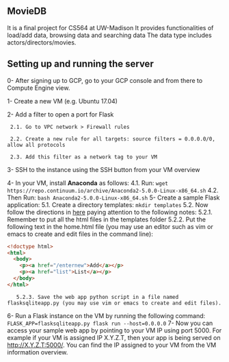 ## MovieDB
It is a final project for CS564 at UW-Madison
It provides functionalities of load/add data, browsing data and searching data
The data type includes actors/directors/movies.

## Setting up and running the server
   0- After signing up to GCP, go to your GCP console and from there to Compute Engine view.

   1- Create a new VM (e.g. Ubuntu 17.04)

   2- Add a filter to open a port for Flask

     2.1. Go to VPC network > Firewall rules

     2.2. Create a new rule for all targets: source filters = 0.0.0.0/0, allow all protocols

     2.3. Add this filter as a network tag to your VM

  3- SSH to the instance using the SSH button from your VM overview

  4- In your VM, install **Anaconda** as follows:
     4.1. Run: `wget https://repo.continuum.io/archive/Anaconda2-5.0.0-Linux-x86_64.sh`
     4.2. Then Run: `bash Anaconda2-5.0.0-Linux-x86_64.sh`
  5- Create a sample Flask application:
     5.1. Create a directory templates: `mkdir templates`
     5.2. Now follow the directions in [here](https://www.tutorialspoint.com/flask/flask_sqlite.htm) paying attention to the following notes:
       5.2.1. Remember to put all the html files in the templates folder
       5.2.2. Put the following text in the home.html file (you may use an editor such as vim or emacs to create and edit files in the command line):
```html
<!doctype html>
<html>
  <body>
    <p><a href="/enternew">Add</a></p>
    <p><a href="list">List</a></p>
  </body>
</html>
```
       5.2.3. Save the web app python script in a file named flasksqliteapp.py (you may use vim or emacs to create and edit files).

  6- Run a Flask instance on the VM by running the following command:
       `FLASK_APP=flasksqliteapp.py flask run --host=0.0.0.0`
  7- Now you can access your sample web app by pointing to your VM IP using port 5000. For example if your VM is assigned IP X.Y.Z.T, then your app is being served on http://X.Y.Z.T:5000/. You can find the IP assigned to your VM from the VM information overview.

